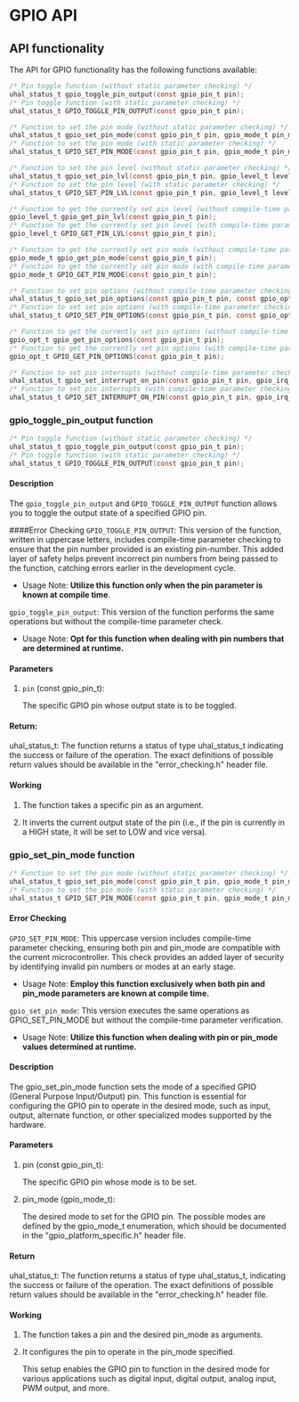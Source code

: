# GPIO API

## API functionality

The API for GPIO functionality has the following functions available:

```c
/* Pin toggle function (without static parameter checking) */
uhal_status_t gpio_toggle_pin_output(const gpio_pin_t pin);
/* Pin toggle function (with static parameter checking) */
uhal_status_t GPIO_TOGGLE_PIN_OUTPUT(const gpio_pin_t pin);

/* Function to set the pin mode (without static parameter checking) */
uhal_status_t gpio_set_pin_mode(const gpio_pin_t pin, gpio_mode_t pin_mode);
/* Function to set the pin mode (with static parameter checking) */
uhal_status_t GPIO_SET_PIN_MODE(const gpio_pin_t pin, gpio_mode_t pin_mode);

/* Function to set the pin level (without static parameter checking) */
uhal_status_t gpio_set_pin_lvl(const gpio_pin_t pin, gpio_level_t level);
/* Function to set the pin level (with static parameter checking) */
uhal_status_t GPIO_SET_PIN_LVL(const gpio_pin_t pin, gpio_level_t level);

/* Function to get the currently set pin level (without compile-time parameter checking) */
gpio_level_t gpio_get_pin_lvl(const gpio_pin_t pin);
/* Function to get the currently set pin level (with compile-time parameter checking) */
gpio_level_t GPIO_GET_PIN_LVL(const gpio_pin_t pin);

/* Function to get the currently set pin mode (without compile-time parameter checking) */
gpio_mode_t gpio_get_pin_mode(const gpio_pin_t pin);
/* Function to get the currently set pin mode (with compile-time parameter checking) */
gpio_mode_t GPIO_GET_PIN_MODE(const gpio_pin_t pin);

/* Function to set pin options (without compile-time parameter checking) */
uhal_status_t gpio_set_pin_options(const gpio_pin_t pin, const gpio_opt_t opt);
/* Function to set set pin options (with compile-time parameter checking) */
uhal_status_t GPIO_SET_PIN_OPTIONS(const gpio_pin_t pin, const gpio_opt_t opt);

/* Function to get the currently set pin options (without compile-time parameter checking) */
gpio_opt_t gpio_get_pin_options(const gpio_pin_t pin);
/* Function to get the currently set pin options (with compile-time parameter checking) */
gpio_opt_t GPIO_GET_PIN_OPTIONS(const gpio_pin_t pin);

/* Function to set pin interrupts (without compile-time parameter checking) */
uhal_status_t gpio_set_interrupt_on_pin(const gpio_pin_t pin, gpio_irq_opt_t irq_opt);
/* Function to set pin interrupts (with compile-time parameter checking) */
uhal_status_t GPIO_SET_INTERRUPT_ON_PIN(const gpio_pin_t pin, gpio_irq_opt_t irq_opt);
```

### gpio_toggle_pin_output function
```c
/* Pin toggle function (without static parameter checking) */
uhal_status_t gpio_toggle_pin_output(const gpio_pin_t pin);
/* Pin toggle function (with static parameter checking) */
uhal_status_t GPIO_TOGGLE_PIN_OUTPUT(const gpio_pin_t pin);
```

#### Description
The `gpio_toggle_pin_output` and `GPIO_TOGGLE_PIN_OUTPUT` function allows you to toggle the output state of a specified GPIO pin.

####Error Checking
`GPIO_TOGGLE_PIN_OUTPUT`: This version of the function, written in uppercase letters, includes compile-time parameter checking to ensure that the pin number provided is an existing pin-number. This added layer of safety helps prevent incorrect pin numbers from being passed to the function, catching errors earlier in the development cycle.

- Usage Note: **Utilize this function only when the pin parameter is known at compile time**.

`gpio_toggle_pin_output`: This version of the function performs the same operations but without the compile-time parameter check.

- Usage Note: **Opt for this function when dealing with pin numbers that are determined at runtime.**

#### Parameters

1. `pin` (const gpio_pin_t):

	The specific GPIO pin whose output state is to be toggled.

#### Return:
uhal_status_t: The function returns a status of type uhal_status_t indicating the success or failure of the operation. The exact definitions of possible return values should be available in the "error_checking.h" header file.

#### Working

1. The function takes a specific pin as an argument.

2. It inverts the current output state of the pin (i.e., if the pin is currently in a HIGH state, it will be set to LOW and vice versa).

### gpio_set_pin_mode function
```c
/* Function to set the pin mode (without static parameter checking) */
uhal_status_t gpio_set_pin_mode(const gpio_pin_t pin, gpio_mode_t pin_mode);
/* Function to set the pin mode (with static parameter checking) */
uhal_status_t GPIO_SET_PIN_MODE(const gpio_pin_t pin, gpio_mode_t pin_mode);
```
#### Error Checking
`GPIO_SET_PIN_MODE`: This uppercase version includes compile-time parameter checking, ensuring both pin and pin_mode are compatible with the current microcontroller. This check provides an added layer of security by identifying invalid pin numbers or modes at an early stage.

- Usage Note: **Employ this function exclusively when both pin and pin_mode parameters are known at compile time.**

`gpio_set_pin_mode`: This version executes the same operations as GPIO_SET_PIN_MODE but without the compile-time parameter verification.

- Usage Note: **Utilize this function when dealing with pin or pin_mode values determined at runtime.**

#### Description
The gpio_set_pin_mode function sets the mode of a specified GPIO (General Purpose Input/Output) pin. This function is essential for configuring the GPIO pin to operate in the desired mode, such as input, output, alternate function, or other specialized modes supported by the hardware.

#### Parameters
1. pin (const gpio_pin_t):

	The specific GPIO pin whose mode is to be set.

2. pin_mode (gpio_mode_t):

	The desired mode to set for the GPIO pin. The possible modes are defined by the gpio_mode_t enumeration, which should be documented in the "gpio_platform_specific.h" header file.

#### Return
uhal_status_t: The function returns a status of type uhal_status_t, indicating the success or failure of the operation. The exact definitions of possible return values should be available in the "error_checking.h" header file.


#### Working

1. The function takes a pin and the desired pin_mode as arguments.

2. It configures the pin to operate in the pin_mode specified.
	
	This setup enables the GPIO pin to function in the desired mode for various applications such as digital input, digital output, analog input, PWM output, and more.



